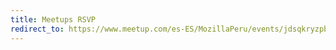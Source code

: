 ```yaml
---
title: Meetups RSVP
redirect_to: https://www.meetup.com/es-ES/MozillaPeru/events/jdsqkryzpblc/
---
```


